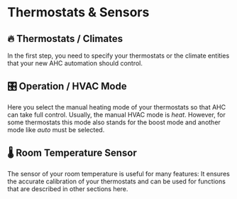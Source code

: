 # Thermostats & Sensors

## 🔥 Thermostats / Climates

In the first step, you need to specify your thermostats or the climate entities that your new AHC automation should control.

## 🎛️ Operation / HVAC Mode

Here you select the manual heating mode of your thermostats so that AHC can take full control. Usually, the manual HVAC mode is *heat*. However, for some thermostats this mode also stands for the boost mode and another mode like *auto* must be selected.

## 🌡️ Room Temperature Sensor

The sensor of your room temperature is useful for many features: It ensures the accurate calibration of your thermostats and can be used for functions that are described in other sections here.
